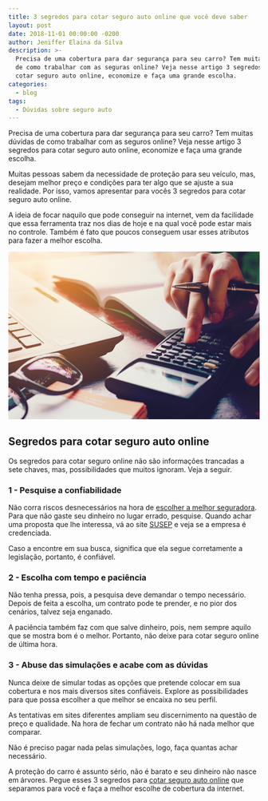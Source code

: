 ```yaml
---
title: 3 segredos para cotar seguro auto online que você deve saber
layout: post
date: 2018-11-01 00:00:00 -0200
author: Jeniffer Elaina da Silva
description: >-
  Precisa de uma cobertura para dar segurança para seu carro? Tem muitas dúvidas
  de como trabalhar com as seguras online? Veja nesse artigo 3 segredos para
  cotar seguro auto online, economize e faça uma grande escolha.
categories:
  - blog
tags:
  - Dúvidas sobre seguro auto
---
```


Precisa de uma cobertura para dar segurança para seu carro? Tem muitas dúvidas de como trabalhar com as seguros online? Veja nesse artigo 3 segredos para cotar seguro auto online, economize e faça uma grande escolha.

Muitas pessoas sabem da necessidade de proteção para seu veículo, mas, desejam melhor preço e condições para ter algo que se ajuste a sua realidade. Por isso, vamos apresentar para vocês 3 segredos para cotar seguro auto online.

A ideia de focar naquilo que pode conseguir na internet, vem da facilidade que essa ferramenta traz nos dias de hoje e na qual você pode estar mais no controle. Também é fato que poucos conseguem usar esses atributos para fazer a melhor escolha.

![3 segredos para cotar seguro auto online que você deve saber](/uploads/3-segredos-para-cotar-seguro-auto-online-que-voce-deve-saber.jpg "3 segredos para cotar seguro auto online que você deve saber")

## Segredos para cotar seguro auto online

Os segredos para cotar seguro online não são informações trancadas a sete chaves, mas, possibilidades que muitos ignoram. Veja a seguir.

### 1 - Pesquise a confiabilidade

Não corra riscos desnecessários na hora de [escolher a melhor seguradora](https://www.segurodeautomovel.org/5-dicas-infaliveis-para-optar-pela-melhor-seguradora-de-carro). Para que não gaste seu dinheiro no lugar errado, pesquise. Quando achar uma proposta que lhe interessa, vá ao site [SUSEP](http://www.susep.gov.br/) e veja se a empresa é credenciada.

Caso a encontre em sua busca, significa que ela segue corretamente a legislação, portanto, é confiável.

### 2 - Escolha com tempo e paciência

Não tenha pressa, pois, a pesquisa deve demandar o tempo necessário. Depois de feita a escolha, um contrato pode te prender, e no pior dos cenários, talvez seja enganado.

A paciência também faz com que salve dinheiro, pois, nem sempre aquilo que se mostra bom é o melhor. Portanto, não deixe para cotar seguro online de última hora.

### 3 - Abuse das simulações e acabe com as dúvidas

Nunca deixe de simular todas as opções que pretende colocar em sua cobertura e nos mais diversos sites confiáveis. Explore as possibilidades para que possa escolher a que melhor se encaixa no seu perfil.

As tentativas em sites diferentes ampliam seu discernimento na questão de preço e qualidade. Na hora de fechar um contrato não há nada melhor que comparar.

Não é preciso pagar nada pelas simulações, logo, faça quantas achar necessário.

A proteção do carro é assunto sério, não é barato e seu dinheiro não nasce em árvores. Pegue esses 3 segredos para [cotar seguro auto online](https://www.segurodeautomovel.org/cotacao-online-seguro-auto) que separamos para você e faça a melhor escolhe de cobertura da internet.